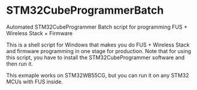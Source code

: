 # STM32CubeProgrammerBatch
Automated STM32CubeProgrammer Batch script for programming FUS + Wireless Stack + Firmware

This is a shell script for Windows that makes you do FUS + Wireless Stack and firmware programming in one stage for production.
Note that for using this script, you have to install the  STM32CubeProgrammer software and then run it.

This exmaple works on STM32WB55CG, but you can run it on any STM32 MCUs with FUS inside.
